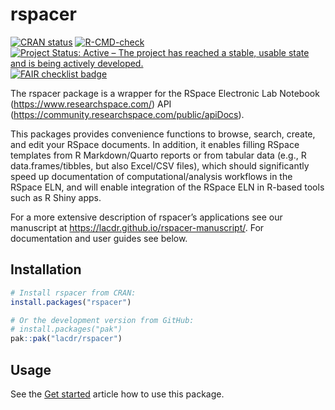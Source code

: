 
<!-- README.md is generated from README.Rmd. Please edit that file -->

# rspacer

<!-- badges: start -->

[![CRAN
status](https://www.r-pkg.org/badges/version/rspacer)](https://CRAN.R-project.org/package=rspacer)
[![R-CMD-check](https://github.com/LACDR/rspacer/actions/workflows/R-CMD-check.yaml/badge.svg)](https://github.com/LACDR/rspacer/actions/workflows/R-CMD-check.yaml)
[![Project Status: Active – The project has reached a stable, usable
state and is being actively
developed.](https://www.repostatus.org/badges/latest/active.svg)](https://www.repostatus.org/#active)
[![FAIR checklist
badge](https://fairsoftwarechecklist.net/badge.svg)](https://fairsoftwarechecklist.net/v0.2/?f=31&a=31113&i=32300&r=133)
<!-- badges: end -->

The rspacer package is a wrapper for the RSpace Electronic Lab Notebook
(<https://www.researchspace.com/>) API
(<https://community.researchspace.com/public/apiDocs>).

This packages provides convenience functions to browse, search, create,
and edit your RSpace documents. In addition, it enables filling RSpace
templates from R Markdown/Quarto reports or from tabular data (e.g., R
data.frames/tibbles, but also Excel/CSV files), which should
significantly speed up documentation of computational/analysis workflows
in the RSpace ELN, and will enable integration of the RSpace ELN in
R-based tools such as R Shiny apps.

For a more extensive description of rspacer’s applications see our
manuscript at <https://lacdr.github.io/rspacer-manuscript/>. For
documentation and user guides see below.

## Installation

``` r
# Install rspacer from CRAN:
install.packages("rspacer")

# Or the development version from GitHub:
# install.packages("pak")
pak::pak("lacdr/rspacer")
```

## Usage

See the [Get
started](https://lacdr.github.io/rspacer/articles/rspacer.html) article
how to use this package.
